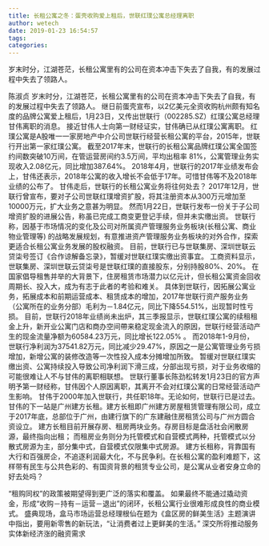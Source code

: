 ```yaml
---
title: 长租公寓之冬：蛋壳收购爱上租后，世联红璞公寓总经理离职
author: wetech
date: 2019-01-23 16:54:57
tags: 
categories: 
---
```

岁末时分，江湖苍茫，长租公寓里有的公司在资本冲击下失去了自我，有的发展过程中失去了领路人。
<!-- more -->
陈淑贞
岁末时分，江湖苍茫，长租公寓里有的公司在资本冲击下失去了自我，有的发展过程中失去了领路人。
继日前蛋壳宣布，以2亿美元全资收购杭州颇有知名度的品牌公寓爱上租后，1月23日，又传出世联行（002285.SZ）红璞公寓总经理甘伟离职的消息。
接近甘伟人士向第一财经证实，甘伟确已从红璞公寓离职。
红璞公寓是A股唯一一家房地产中介公司世联行经营长租公寓的平台，2015年，世联行开出第一家红璞公寓。
截至2017年末，世联行的长租公寓品牌红璞公寓全国签约间数突破10万间，在管运营房间约3.5万间，平均出租率 81%，公寓管理业务实现收入2.08亿元，同比增加387.64%。
2018年4月，世联行的2017年业绩发布会上，甘伟还表示，2018年公寓的收入增长不会低于17年。可惜甘伟等不及2018年业绩的公布了。
甘伟走后，世联行的长租公寓业务将往何处去？
2017年12月，世联行曾宣布，要对子公司世联红璞增资扩股，将其注册资本从300万元增加至10000万元，扩大业务之意甚为明显。
然而1月22日，世联行发布一份关于子公司增资扩股的进展公告，称虽已完成工商变更登记手续，但并未实缴出资。
世联行称，因基于市场情况的变化及公司对所属资产管理服务业务板块(长租公寓、商业物业管理等) 的战略发展规划，有意推进资产管理服务业务板块的对外合作，探索更适合长租公寓业务发展的股权融资。
目前，世联行已与世联集房、深圳世联云贷柒号签订《合作谅解备忘录》，暂缓对世联红璞实缴出资事宜。 工商资料显示，世联集房、深圳世联云贷柒号是世联红璞的直接股东，分别持股80%、20%。
在国家倡导租售并举的大背景下，住房租赁市场潜力以亿元计，但长租公寓资金回收周期长、投入大，成为有志于此者的考验和难关。
具体到世联行，因拓展公寓业务，拓展成本和前期运营成本、租赁成本的增加，2017年世联行资产服务业务（公寓所在的业务分部）毛利为－1.84亿元，同比下降554.51%，出现暂时性亏损。
目前，世联行2018年业绩尚未出炉，其三季报显示，世联红璞公寓的续租租金上升，新开业公寓门店和商办空间帶来稳定现金流入的原因，世联行经营活动产生的现金流量净额为60584.23万元，同比增长122.05% 。
而2018年1-9月份，世联行净利润为37541.82万元，同比减少29.47%，原因之一是公寓管理业务亏损增加，新增公寓的装修改造等一次性投入成本分摊增加所致。
暂缓对世联红璞实缴出资、公寓持续投入导致公司净利润下滑三成，分部出现亏损，对于业务收缩的可能很难让人不与甘伟的离职相联想。
世联行董事长陈劲松转发1月23日的官方声明予第一财经称，甘伟因个人原因离职，其离开不会对红璞公寓的日常经营活动产生影响。
甘伟于2000年加入世联行，共任职18年。无论如何，世联行已是过去。
甘伟的下一站是广州建方长租。建方长租即广州建方房屋租赁管理有限公司，成立于2017年底，总部位于广州，由建行旗下的广东建融住房租赁公司与广州方圆合资设立。
建方长租目前开展存房、租房两块业务。存房目标是盘活社会闲散房源，最终指向出租；
而租房业务则分为托管模式和自营模式两种，托管模式以分散式房源为主，部分集中式，自营模式仅限集中式房源。
建方长租称，背靠国有大行和百强房企，不追逐利润最大化，不与民争利。在长租公寓的盈利难题下，这样带有民生与公共色彩的、有国资背景的租赁专业公司，是公寓从业者安身立命的好去处吗？
 
 
“租购同权”的政策被期望得到更广泛的落实和覆盖。
如果最终不能通过撬动资金，形成“收购－持有－运营－退出”的闭环，长租公寓行业很难形成良性的商业模式。
盛典现场，盒马市场运营总经理根仙在题为《盒区房的鲜美生活》主题演讲中指出，要用新零售的新玩法，“让消费者过上更鲜美的生活。”
深交所将推动服务实体新经济涨的融资需求
